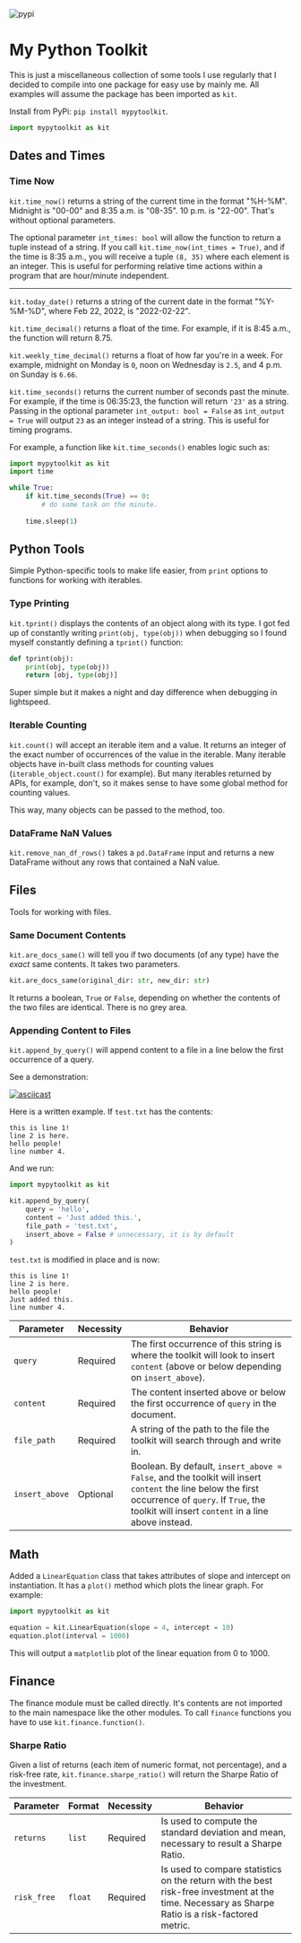 ![pypi](https://github.com/preritdas/mypytoolkit/actions/workflows/python-publish.yml/badge.svg)

# My Python Toolkit

This is just a miscellaneous collection of some tools I use regularly that I decided to compile into one package for easy use by mainly me. All examples will assume the package has been imported as `kit`. 

Install from PyPi: `pip install mypytoolkit`. 

```python
import mypytoolkit as kit
```

## Dates and Times

### Time Now
`kit.time_now()` returns a string of the current time in the format "%H-%M". Midnight is "00-00" and 8:35 a.m. is "08-35". 10 p.m. is "22-00". That's without optional parameters.

The optional parameter `int_times: bool` will allow the function to return a tuple instead of a string. If you call `kit.time_now(int_times = True)`, and if the time is 8:35 a.m., you will receive a tuple `(8, 35)` where each element is an integer. This is useful for performing relative time actions within a program that are hour/minute independent. 

----
`kit.today_date()` returns a string of the current date in the format "%Y-%M-%D", where Feb 22, 2022, is "2022-02-22". 

`kit.time_decimal()` returns a float of the time. For example, if it is 8:45 a.m., the function will return 8.75. 

`kit.weekly_time_decimal()` returns a float of how far you're in a week. For example, midnight on Monday is `0`, noon on Wednesday is `2.5`, and 4 p.m. on Sunday is `6.66`. 

`kit.time_seconds()` returns the current number of seconds past the minute. For example, if the time is 06:35:23, the function will return `'23'` as a string. Passing in the optional parameter `int_output: bool = False` as `int_output = True` will output `23` as an integer instead of a string. This is useful for timing programs.

For example, a function like `kit.time_seconds()` enables logic such as:

```python
import mypytoolkit as kit
import time

while True:
    if kit.time_seconds(True) == 0:
        # do some task on the minute.
    
    time.sleep(1)
```

## Python Tools

Simple Python-specific tools to make life easier, from `print` options to functions for working with iterables.

### Type Printing

`kit.tprint()` displays the contents of an object along with its type. I got fed up of constantly writing `print(obj, type(obj))` when debugging so I found myself constantly defining a `tprint()` function:

```python
def tprint(obj):
    print(obj, type(obj))
    return [obj, type(obj)]
```

Super simple but it makes a night and day difference when debugging in lightspeed.

### Iterable Counting

`kit.count()` will accept an iterable item and a value. It returns an integer of the exact number of occurrences of the value in the iterable. Many iterable objects have in-built class methods for counting values (`iterable_object.count()` for example). But many iterables returned by APIs, for example, don't, so it makes sense to have some global method for counting values. 

This way, many objects can be passed to the method, too.

### DataFrame NaN Values

`kit.remove_nan_df_rows()` takes a `pd.DataFrame` input and returns a new DataFrame without any rows that contained a NaN value.

## Files

Tools for working with files.

### Same Document Contents

`kit.are_docs_same()` will tell you if two documents (of any type) have the _exact_ same contents. It takes two parameters. 

```python
kit.are_docs_same(original_dir: str, new_dir: str)
```

It returns a boolean, `True` or `False`, depending on whether the contents of the two files are identical. There is no grey area.

### Appending Content to Files

`kit.append_by_query()` will append content to a file in a line below the first occurrence of a query. 

See a demonstration:

[![asciicast](https://asciinema.org/a/4lHkZOkC4kfzZMgRQs3S8wRVn.svg)](https://asciinema.org/a/4lHkZOkC4kfzZMgRQs3S8wRVn)

Here is a written example. If `test.txt` has the contents:

```
this is line 1!
line 2 is here.
hello people!
line number 4.
```

And we run:

```python
import mypytoolkit as kit

kit.append_by_query(
    query = 'hello', 
    content = 'Just added this.', 
    file_path = 'test.txt',
    insert_above = False # unnecessary, it is by default
)
```

`test.txt` is modified in place and is now:

```
this is line 1!
line 2 is here.
hello people!
Just added this.
line number 4.
```

| Parameter | Necessity | Behavior |
| --- | --- | --- |
| `query` | Required | The first occurrence of this string is where the toolkit will look to insert `content` (above or below depending on `insert_above`). |
| `content` | Required | The content inserted above or below the first occurrence of `query` in the document. |
| `file_path` | Required | A string of the path to the file the toolkit will search through and write in. | 
| `insert_above` | Optional | Boolean. By default, `insert_above = False`, and the toolkit will insert `content` the line below the first occurrence of `query`. If `True`, the toolkit will insert `content` in a line above instead. |

## Math

Added a `LinearEquation` class that takes attributes of slope and intercept on instantiation. It has a `plot()` method which plots the linear graph. For example:

```python
import mypytoolkit as kit

equation = kit.LinearEquation(slope = 4, intercept = 10)
equation.plot(interval = 1000)
```

This will output a `matplotlib` plot of the linear equation from 0 to 1000.

## Finance

The finance module must be called directly. It's contents are not imported to the main namespace like the other modules. To call `finance` functions you have to use `kit.finance.function()`. 

### Sharpe Ratio

Given a list of returns (each item of numeric format, not percentage), and a risk-free rate, `kit.finance.sharpe_ratio()` will return the Sharpe Ratio of the investment. 

| Parameter | Format | Necessity | Behavior | 
| --- | --- | --- | --- |
| `returns` | `list` | Required | Is used to compute the standard deviation and mean, necessary to result a Sharpe Ratio. |
| `risk_free` | `float` | Required | Is used to compare statistics on the return with the best risk-free investment at the time. Necessary as Sharpe Ratio is a risk-factored metric. |
